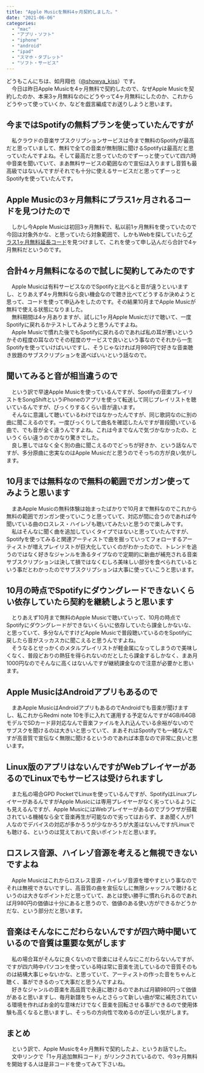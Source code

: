 ```yaml
---
title: "Apple Musicを無料4ヶ月契約しました。"
date: "2021-06-06"
categories: 
  - "mac"
  - "アプリ・ソフト"
  - "iphone"
  - "android"
  - "ipad"
  - "スマホ・タブレット"
  - "ソフト・サービス"
---
```


どうもこんにちは、如月翔也（[@showya\_kiss](http://twitter.com/showya_kiss)）です。  
　今日は昨日Apple Musicを4ヶ月無料で契約したので、なぜApple Musicを契約したのか、本来3ヶ月無料なのにどうやって4ヶ月無料にしたのか、これからどうやって使っていくか、などを戯言編成でお送りしようと思います。  

## 今まではSpotifyの無料プランを使っていたんですが

　私クラウドの音楽サブスクリプションサービスは今まで無料のSpotifyが最高だと思っていまして、無料で全ての音楽が無制限に聞けるSpotifyは最高だと思っていたんですよね。そして最高だと思っていたのでずーっと使っていて四六時中音楽を聞いていて、まあ無料サービスの範囲なので宣伝は入りますし音質も最高級ではないんですがそれでも十分に使えるサービスだと思ってずーっとSpotifyを使っていたんです。  

## Apple Musicの3ヶ月無料にプラス1ヶ月されるコードを見つけたので

　しかし今Apple Musicは初回3ヶ月無料で、私以前1ヶ月無料を使っていたので今回は対象外かな、と思っていたら対象範囲で、しかもWebを探していたら[プラス1ヶ月無料延長コード](https://applemusic.co/ja-jp/twitterjp?linkId=116644534)を見つけまして、これを使って申し込んだら合計で4ヶ月無料だというのです。  

## 合計4ヶ月無料になるので試しに契約してみたのです

　Apple Musicは有料サービスなのでSpotifyと比べると音が違うといいますし、とりあえず4ヶ月無料なら良い機会なので聴き比べてどうするか決めようと思って、コードを使って申込みをしたのです。その結果10月までApple Musicが無料で使える状態になりました。  
　無料期間は4ヶ月ありますが、試しに1ヶ月Apple Musicだけで聴いて、一度Spotifyに戻れるかテストしてみようと思うんですよね。  
　Apple Musicで慣れた後でもSpotifyに戻れるのであれば私の耳が悪いというかその程度の耳なのでその程度のサービスで良いという事なのでそれから一生Spotifyを使っていけばいいですし、そうじゃなければ月980円で好きな音楽聴き放題のサブスクリプションを選べばいいという話なので。  

## 聞いてみると音が相当違うので

　という訳で早速Apple Musicを使っているんですが、Spotifyの音楽プレイリストをSongShiftというiPhoneのアプリを使って転送して同じプレイリストを聴いているんですが、びっくりするくらい音が違います。  
　そんなに意識して聴いているわけではなかったんですが、同じ歌詞なのに別の曲に聞こえるのです。一度びっくりして曲名を確認したんですが普段聞いている曲で、でも音が全く違うんですよね。これは今までなんで気づかなかったの、というくらい違うのでかなり驚きでした。  
　良し悪しではなく全く別の曲に聞こえるのでどっちが好きか、という話なんですが、多分原曲に忠実なのはApple Musicだと思うのでそっちの方が良い気がします。  

## 10月までは無料なので無料の範囲でガンガン使ってみようと思います

　まあApple Musicの無料体験は始まったばかりで10月まで無料なのでこれから無料の範囲でガンガン使っていこうと思っていて、対応が間に合うのであれば今聞いている曲のロスレス・ハイレゾも聴いてみたいと思うので楽しみです。  
　私はそんなに聞く曲を追加していくタイプではないと思っていたんですが、Spotifyを使ってみると関連アーティストで曲を掘っていってフォローするアーティストが増えプレイリストが巨大化していくのがわかったので、トレンドを追うのではなく好きなジャンルを漁るタイプなので定期的に新曲が補充される音楽サブスクリプションは決して損ではなくむしろ美味しい部分を食べられているという事だとわかったのでサブスクリプションは大事に使っていこうと思います。  

## 10月の時点でSpotifyにダウングレードできないくらい依存していたら契約を継続しようと思います

　とりあえず10月まで無料のApple Musicで聴いていって、10月の時点でSpotifyにダウングレードができないくらいに依存していたら課金しかないな、と思っていて、多分なんですけどApple Musicで普段聴いているのをSpotifyに戻したら音がスッカスカに聞こえると思うんですよね。  
　そうなるとせっかくのメタルプレイリストが軽金属になってしまうので美味しくなく、普段どおりの熱狂を得られないのだとしたら課金するしかなく、まあ月1000円なのでそんなに高くはないんですが継続課金なので注意が必要かと思います。  

## Apple MusicはAndroidアプリもあるので

　まあApple MusicはAndroidアプリもあるのでAndroidでも音楽が聞けますし、私これからRedmi note 10を手に入れて運用する予定なんですが4GB/64GBモデルでSDカード非対応なんで音楽ファイルを入れ込んでいる余裕がないのでサブスクを聞けるのは大きいと思っていて、まあそれはSpotifyでも一緒なんですが高音質で宣伝なく無限に聞けるというのであれば本意なので非常に良いと思います。

## Linux版のアプリはないんですがWebプレイヤーがあるのでLinuxでもサービスは受けられますし

　また私の場合GPD PocketでLinuxを使っているんですが、SpotifyはLinuxプレイヤーがあるんですがApple Musicには専用プレイヤーがなく劣っているようにも見えるんですが、Apple MusicにはWebプレイヤーがあるのでブラウザが搭載されている機械なら全て音楽再生が可能なので劣ってはおらず、まあ聞く人が1人なのでデバイスの対応が多かろうが少なかろうが大差はないんですがLinuxでも聴ける、というのは覚えておいて良いポイントだと思います。  

## ロスレス音源、ハイレゾ音源を考えると無視できないですよね

　Apple Musicはこれからロスレス音源・ハイレゾ音源を増やすという事なのでそれは無視できないですし、高音質の曲を宣伝なしに無限シャッフルで聴けるというのは大きなポイントだと思っていて、あとは使い勝手に慣れられるのであれば月980円の価値は十分にあると思うので、価値のある使い方ができるかどうかだな、という部分だと思います。  

## 音楽はそんなにこだわらないんですが四六時中聞いているので音質は重要な気がします

　私の場合耳がそんなに良くないので音楽にはそんなにこだわらないんですが、ですが四六時中パソコンを使っている時は常に音楽を流しているので音質そのものは結構大事じゃないかな、と思っていて、アーティストの作った音をちゃんと聴く、事ができるのって大事だと思うんですよね。  
　好きなジャンルの音楽を高品質で永遠に聴けるのであれば月額980円って価値があると思いますし、毎月新譜をちゃんとさらって新しい曲が常に補充されている環境を作ればお金的な意味だけでなく音楽を回転させる事ができるので使用体験も高くなると思いますし、そっちの方向性で攻めるのが正しい気がします。  

## まとめ

　という訳で、Apple Musicを4ヶ月無料で契約したよ、というお話でした。  
　文中リンクで「1ヶ月追加無料コード」がリンクされているので、今3ヶ月無料を開始する人は是非コードを使ってみて下さいね。
